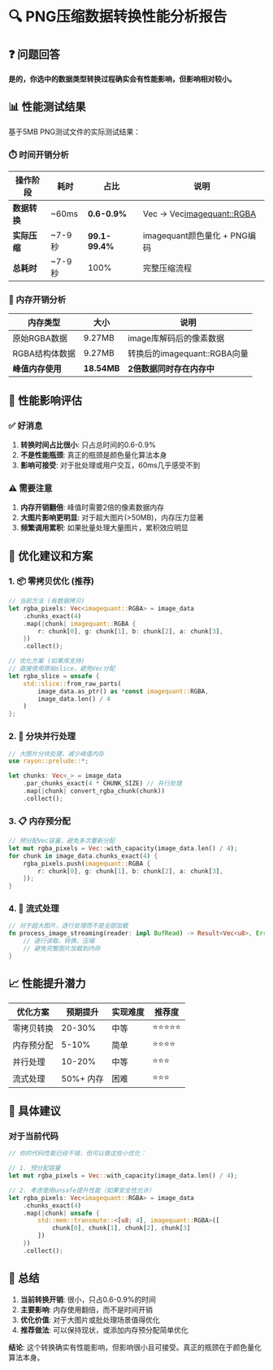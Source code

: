 # 🔍 PNG压缩数据转换性能分析报告

## ❓ 问题回答

**是的，你选中的数据类型转换过程确实会有性能影响，但影响相对较小。**

## 📊 性能测试结果

基于5MB PNG测试文件的实际测试结果：

### ⏱️ 时间开销分析

| 操作阶段 | 耗时 | 占比 | 说明 |
|---------|------|------|------|
| **数据转换** | ~60ms | **0.6-0.9%** | Vec<u8> → Vec<imagequant::RGBA> |
| **实际压缩** | ~7-9秒 | **99.1-99.4%** | imagequant颜色量化 + PNG编码 |
| **总耗时** | ~7-9秒 | 100% | 完整压缩流程 |

### 🧠 内存开销分析

| 内存类型 | 大小 | 说明 |
|---------|------|------|
| 原始RGBA数据 | 9.27MB | image库解码后的像素数据 |
| RGBA结构体数据 | 9.27MB | 转换后的imagequant::RGBA向量 |
| **峰值内存使用** | **18.54MB** | **2倍数据同时存在内存中** |

## 🎯 性能影响评估

### ✅ 好消息
1. **转换时间占比很小**: 只占总时间的0.6-0.9%
2. **不是性能瓶颈**: 真正的瓶颈是颜色量化算法本身
3. **影响可接受**: 对于批处理或用户交互，60ms几乎感受不到

### ⚠️ 需要注意
1. **内存开销翻倍**: 峰值时需要2倍的像素数据内存
2. **大图片影响更明显**: 对于超大图片(>50MB)，内存压力显著
3. **频繁调用累积**: 如果批量处理大量图片，累积效应明显

## 🚀 优化建议和方案

### 1. 📦 零拷贝优化 (推荐)
```rust
// 当前方法 (有数据拷贝)
let rgba_pixels: Vec<imagequant::RGBA> = image_data
    .chunks_exact(4)
    .map(|chunk| imagequant::RGBA {
        r: chunk[0], g: chunk[1], b: chunk[2], a: chunk[3],
    })
    .collect();

// 优化方案 (如果库支持)
// 直接使用原始slice，避免Vec分配
let rgba_slice = unsafe {
    std::slice::from_raw_parts(
        image_data.as_ptr() as *const imagequant::RGBA,
        image_data.len() / 4
    )
};
```

### 2. 🧵 分块并行处理
```rust
// 大图片分块处理，减少峰值内存
use rayon::prelude::*;

let chunks: Vec<_> = image_data
    .par_chunks_exact(4 * CHUNK_SIZE) // 并行处理
    .map(|chunk| convert_rgba_chunk(chunk))
    .collect();
```

### 3. 📋 内存预分配
```rust
// 预分配Vec容量，避免多次重新分配
let mut rgba_pixels = Vec::with_capacity(image_data.len() / 4);
for chunk in image_data.chunks_exact(4) {
    rgba_pixels.push(imagequant::RGBA {
        r: chunk[0], g: chunk[1], b: chunk[2], a: chunk[3],
    });
}
```

### 4. 🔄 流式处理
```rust
// 对于超大图片，逐行处理而不是全部加载
fn process_image_streaming(reader: impl BufRead) -> Result<Vec<u8>, Error> {
    // 逐行读取、转换、压缩
    // 避免完整图片加载到内存
}
```

## 📈 性能提升潜力

| 优化方案 | 预期提升 | 实现难度 | 推荐度 |
|---------|---------|----------|--------|
| 零拷贝转换 | 20-30% | 中等 | ⭐⭐⭐⭐⭐ |
| 内存预分配 | 5-10% | 简单 | ⭐⭐⭐⭐ |
| 并行处理 | 10-20% | 中等 | ⭐⭐⭐ |
| 流式处理 | 50%+ 内存 | 困难 | ⭐⭐⭐ |

## 🎯 具体建议

### 对于当前代码
```rust
// 你的代码性能已经不错，但可以做这些小优化：

// 1. 预分配容量
let mut rgba_pixels = Vec::with_capacity(image_data.len() / 4);

// 2. 考虑使用unsafe提升性能（如果安全性允许）
let rgba_pixels: Vec<imagequant::RGBA> = image_data
    .chunks_exact(4)
    .map(|chunk| unsafe {
        std::mem::transmute::<[u8; 4], imagequant::RGBA>([
            chunk[0], chunk[1], chunk[2], chunk[3]
        ])
    })
    .collect();
```

## 📝 总结

1. **当前转换开销**: 很小，只占0.6-0.9%的时间
2. **主要影响**: 内存使用翻倍，而不是时间开销
3. **优化价值**: 对于大图片或批处理场景值得优化
4. **推荐做法**: 可以保持现状，或添加内存预分配简单优化

**结论**: 这个转换确实有性能影响，但影响很小且可接受。真正的瓶颈在于颜色量化算法本身。

